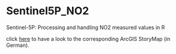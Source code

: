 # Sentinel5P_NO2
Sentinel-5P: Processing and handling NO2 measured values in R

click [here](https://storymaps.arcgis.com/stories/ffb2678bf09f466b9744d30c5fb902a2) to have a look to the corresponding ArcGIS StoryMap (in German).
